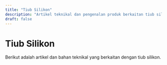 ```yaml
---
title: "Tiub Silikon"
description: "Artikel teknikal dan pengenalan produk berkaitan tiub silikon"
draft: false
---
```


# Tiub Silikon

Berikut adalah artikel dan bahan teknikal yang berkaitan dengan tiub silikon.